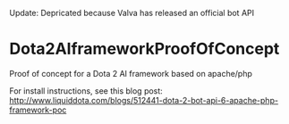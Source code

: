 Update: Depricated because Valva has released an official bot API

# Dota2AIframeworkProofOfConcept
Proof of concept for a Dota 2 AI framework based on apache/php


For install instructions, see this blog post:
http://www.liquiddota.com/blogs/512441-dota-2-bot-api-6-apache-php-framework-poc
